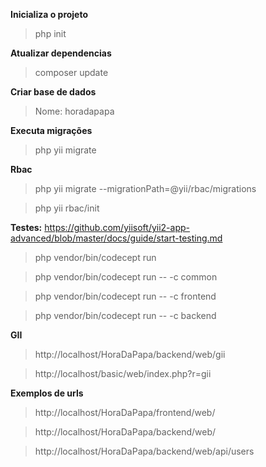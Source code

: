 **Inicializa o projeto**
>php init

**Atualizar dependencias**
>composer update

**Criar base de dados**
>Nome: horadapapa

**Executa migrações**
>php yii migrate

**Rbac**
>php yii migrate --migrationPath=@yii/rbac/migrations

>php yii rbac/init

**Testes:**
https://github.com/yiisoft/yii2-app-advanced/blob/master/docs/guide/start-testing.md

>php vendor/bin/codecept run

>php vendor/bin/codecept run -- -c common

>php vendor/bin/codecept run -- -c frontend

>php vendor/bin/codecept run -- -c backend

**GII**
>http://localhost/HoraDaPapa/backend/web/gii

>http://localhost/basic/web/index.php?r=gii

**Exemplos de urls**
>http://localhost/HoraDaPapa/frontend/web/

>http://localhost/HoraDaPapa/backend/web/

>http://localhost/HoraDaPapa/backend/web/api/users